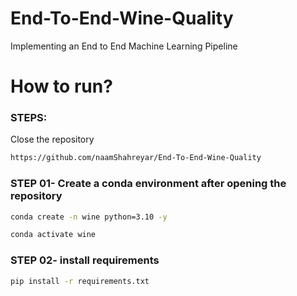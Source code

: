 # End-To-End-Wine-Quality
Implementing an End to End Machine Learning Pipeline

# How to run?

### STEPS:

Close the repository

```bash
https://github.com/naamShahreyar/End-To-End-Wine-Quality
```

### STEP 01- Create a conda environment after opening the repository

```bash
conda create -n wine python=3.10 -y
```

```bash
conda activate wine
```

### STEP 02- install requirements
```bash
pip install -r requirements.txt
```